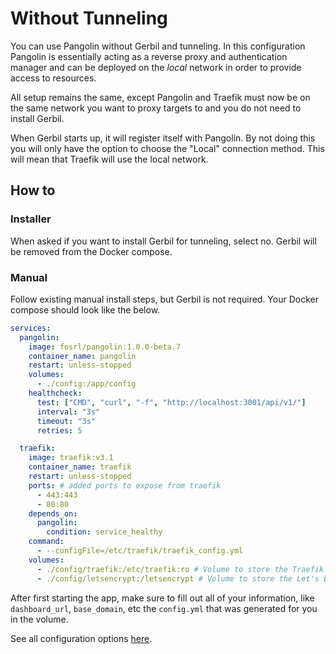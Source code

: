 # Without Tunneling

You can use Pangolin without Gerbil and tunneling. In this configuration Pangolin is essentially acting as a reverse proxy and authentication manager and can be deployed on the *local* network in order to provide access to resources. 

All setup remains the same, except Pangolin and Traefik must now be on the same network you want to proxy targets to and you do not need to install Gerbil. 

When Gerbil starts up, it will register itself with Pangolin. By not doing this you will only have the option to choose the "Local" connection method. This will mean that Traefik will use the local network. 

## How to

### Installer

When asked if you want to install Gerbil for tunneling, select no. Gerbil will be removed from the Docker compose.

### Manual

Follow existing manual install steps, but Gerbil is not required. Your Docker compose should look like the below.

```yaml
services:
  pangolin:
    image: fosrl/pangolin:1.0.0-beta.7
    container_name: pangolin
    restart: unless-stopped
    volumes:
      - ./config:/app/config
    healthcheck:
      test: ["CMD", "curl", "-f", "http://localhost:3001/api/v1/"]
      interval: "3s"
      timeout: "3s"
      retries: 5

  traefik:
    image: traefik:v3.1
    container_name: traefik
    restart: unless-stopped
    ports: # added ports to expose from traefik
      - 443:443
      - 80:80
    depends_on:
      pangolin:
        condition: service_healthy
    command:
      - --configFile=/etc/traefik/traefik_config.yml
    volumes:
      - ./config/traefik:/etc/traefik:ro # Volume to store the Traefik configuration
      - ./config/letsencrypt:/letsencrypt # Volume to store the Let's Encrypt certificates
```

After first starting the app, make sure to fill out all of your information, like `dashboard_url`, `base_domain`, etc the `config.yml` that was generated for you in the volume.

See all configuration options [here](https://docs.fossorial.io/Pangolin/Configuration/config).
